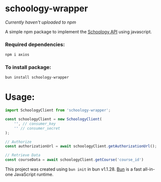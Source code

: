 # schoology-wrapper
*Currently haven't uploaded to npm*

A simple npm package to implement the [Schoology API](https://developers.schoology.com/api/) using javascript.

### Required dependencies:
```bash
npm i axios
```

### To install package:

```bash
bun install schoology-wrapper
```

# Usage:
```javascript
import SchoologyClient from 'schoology-wrapper';

const schoologyClient = new SchoologyClient(
    '', // consumer_key
    '' // consumer_secret
);

// Authorize
const authorizationUrl = await schoologyClient.getAuthorizationUrl();

// Retrieve Data
const courseData = await schoologyClient.getCourse('course_id')
```

This project was created using `bun init` in bun v1.1.28. [Bun](https://bun.sh) is a fast all-in-one JavaScript runtime.
